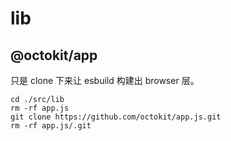# lib

## @octokit/app

只是 clone 下来让 esbuild 构建出 browser 层。

```
cd ./src/lib
rm -rf app.js
git clone https://github.com/octokit/app.js.git
rm -rf app.js/.git
```
